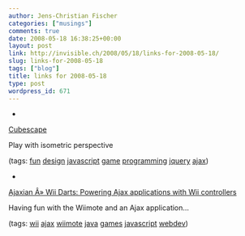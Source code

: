 ```yaml
---
author: Jens-Christian Fischer
categories: ["musings"]
comments: true
date: 2008-05-18 16:38:25+00:00
layout: post
link: http://invisible.ch/2008/05/18/links-for-2008-05-18/
slug: links-for-2008-05-18
tags: ["blog"]
title: links for 2008-05-18
type: post
wordpress_id: 671
---
```



	
  * 
		

[Cubescape](http://www.themaninblue.com/experiment/Cubescape/new.php)


		

Play with isometric perspective


		

(tags: [fun](http://del.icio.us/jaycee/fun) [design](http://del.icio.us/jaycee/design) [javascript](http://del.icio.us/jaycee/javascript) [game](http://del.icio.us/jaycee/game) [programming](http://del.icio.us/jaycee/programming) [jquery](http://del.icio.us/jaycee/jquery) [ajax](http://del.icio.us/jaycee/ajax))


	

	
  * 
		

[Ajaxian Â» Wii Darts: Powering Ajax applications with Wii controllers](http://ajaxian.com/archives/wii-darts-powering-ajax-applications-with-wii-controllers)


		

Having fun with the Wiimote and an Ajax application...


		

(tags: [wii](http://del.icio.us/jaycee/wii) [ajax](http://del.icio.us/jaycee/ajax) [wiimote](http://del.icio.us/jaycee/wiimote) [java](http://del.icio.us/jaycee/java) [games](http://del.icio.us/jaycee/games) [javascript](http://del.icio.us/jaycee/javascript) [webdev](http://del.icio.us/jaycee/webdev))


	



